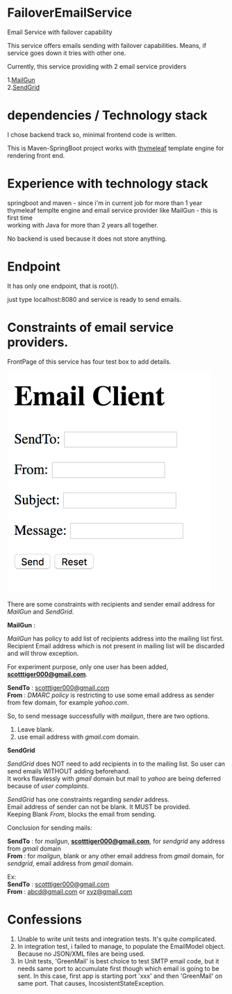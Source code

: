 # FailoverEmailService

Email Service with failover capability

This service offers emails sending with failover capabilities. Means, if service goes down it tries with other one.

Currently, this service providing with 2 email service providers

1.[MailGun](www.mailgun.com)<br/>
2.[SendGrid](www.sendgrid.com)

# dependencies / Technology stack
I chose backend track so, minimal frontend code is written.</br>

This is Maven-SpringBoot project works with [thymeleaf](http://www.thymeleaf.org/) template engine for rendering front end.<br/>

# Experience with technology stack

springboot and maven - since i'm in current job for more than 1 year </br>
thymeleaf templte engine and email service provider like MailGun - this is first time </br>
working with Java for more than 2 years all together.</br>

No backend is used because it does not store anything.

# Endpoint

It has only one endpoint, that is root(/).

just type localhost:8080 and service is ready to send emails.

# Constraints of email service providers.

FrontPage of this service has four test box to add details.

![Screenshot](https://github.com/Bhalchandra-B/FailoverEmailService/blob/master/FailoverEmailService.png)

There are some constraints with recipients and sender email address for *MailGun* and *SendGrid*.

**MailGun** :

*MailGun* has policy to add list of recipients address into the mailing list first. Recipient Email address which is not present in mailing list will be discarded and will throw exception.

For experiment purpose, only one user has been added, **scotttiger000@gmail.com**.

**SendTo** : scotttiger000@gmail.com<br/>
**From** : *DMARC policy* is restricting to use some email address as sender from few domain, for example *yahoo.com*.

So, to send message successfully with *mailgun*, there are two options.

1. Leave blank.
2. use email address with *gmail.com* domain.

**SendGrid**

*SendGrid* does NOT need to add recipients in to the mailing list. So user can send emails WITHOUT adding beforehand.<br/>
It works flawlessly with *gmail* domain but mail to *yahoo* are being deferred because of *user complaints*.<br/>

*SendGrid* has one constraints regarding *sender* address.<br/>
Email address of sender can not be blank. It MUST be provided.<br/>
Keeping Blank *From*, blocks the email from sending.


Conclusion for sending mails:

**SendTo** : for *mailgun*, **scotttiger000@gmail.com**, for *sendgrid* any address from *gmail* domain<br/>
**From** : for *mailgun*, blank or any other email address from *gmail* domain, for *sendgrid*, email address from *gmail* domain.

Ex:<br/>
**SendTo** : scotttiger000@gmail.com<br/>
**From** : abcd@gmail.com or xyz@gmail.com


# Confessions
1. Unable to write unit tests and integration tests. It's quite complicated.
2. In integration test, i failed to manage, to populate the EmailModel object. Because no JSON/XML files are being used.
3. In Unit tests, 'GreenMail' is best choice to test SMTP email code, but it needs same port to accumulate first though which email is going to be sent. In this case, first app is starting port 'xxx' and then 'GreenMail' on same port. That causes, IncosistentStateException.
